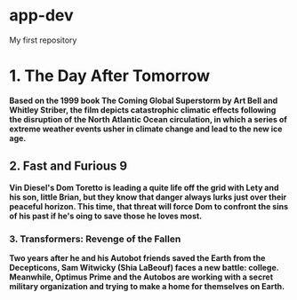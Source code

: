 # app-dev
My first repository

# 1. The Day After Tomorrow
**Based on the 1999 book The Coming Global Superstorm by Art Bell and Whitley Striber, the film depicts catastrophic climatic effects following the disruption of the North Atlantic Ocean circulation, in which a series of extreme weather events usher in climate change and lead to the new ice age.** 

## 2. Fast and Furious 9
**Vin Diesel's Dom Toretto is leading a quite life off the grid with Lety and his son, little Brian, but they know that danger always lurks just over their peaceful horizon. This time, that threat will force Dom to confront the sins of his past if he's oing to save those he loves most.**

### 3. Transformers: Revenge of the Fallen
**Two years after he and his Autobot friends saved the Earth from the Decepticons, Sam Witwicky (Shia LaBeouf) faces a new battle: college. Meanwhile, Optimus Prime and the Autobos are working with a secret military organization and trying to make a home for themselves on Earth.**



